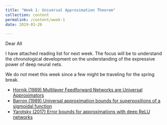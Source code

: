 ```yaml
---
title: "Week 1: Universal Approximation Theorem"
collection: content
permalink: /content/week-1
date: 2019-03-26

---
```

Dear All

I have attached reading list for next week. The focus will be to understand the chronological development on the understanding of the expressive power of deep neural nets. 

We do not meet this week since a few might be traveling for the spring break.

* [Hornik (1989) Multilayer Feedforward Networks are Universal Approximators](https://havard-biostat-reading-group.github.io/deep-learning/files/papers/week1/hornik.pdf)
* [Barron (1989) Universal approximation bounds for superpositions of a sigmoidal function](https://havard-biostat-reading-group.github.io/deep-learning/files/papers/week1/barron.pdf)
* [Yarotsky (2017) Error bounds for approximations with deep ReLU networks](https://havard-biostat-reading-group.github.io/deep-learning/files/papers/week1/barron.pdf)
